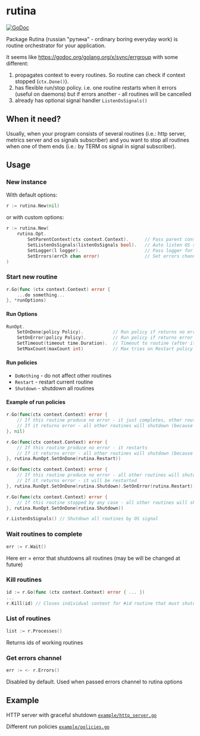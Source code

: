 # rutina

[![GoDoc](https://godoc.org/github.com/neonxp/rutina?status.svg)](https://godoc.org/github.com/neonxp/rutina)

Package Rutina (russian "рутина" - ordinary boring everyday work) is routine orchestrator for your application.

It seems like https://godoc.org/golang.org/x/sync/errgroup with some different:

1) propagates context to every routines. So routine can check if context stopped (`ctx.Done()`).
2) has flexible run/stop policy. i.e. one routine restarts when it errors (useful on daemons) but if errors another - all routines will be cancelled 
3) already has optional signal handler `ListenOsSignals()`

## When it need?

Usually, when your program consists of several routines (i.e.: http server, metrics server and os signals subscriber) and you want to stop all routines when one of them ends (i.e.: by TERM os signal in signal subscriber).

## Usage

### New instance

With default options:

```go
r := rutina.New(nil)
```

or with custom options:

```go
r := rutina.New(
    rutina.Opt.
        SetParentContext(ctx context.Context).      // Pass parent context to Rutina (otherwise it uses own new context)
        SetListenOsSignals(listenOsSignals bool).   // Auto listen OS signals and close context on Kill, Term signal
        SetLogger(l logger).                        // Pass logger for debug, i.e. `log.Printf`
        SetErrors(errCh chan error)                 // Set errors channel for errors from routines in Restart/DoNothing errors policy
)
```

### Start new routine

```go
r.Go(func (ctx context.Context) error {
    ...do something...
}, *runOptions)
```

#### Run Options

```go
RunOpt.
    SetOnDone(policy Policy).           // Run policy if returns no error
    SetOnError(policy Policy).          // Run policy if returns error
    SetTimeout(timeout time.Duration).  // Timeout to routine (after it context will be closed)
    SetMaxCount(maxCount int)           // Max tries on Restart policy
```

#### Run policies

* `DoNothing` - do not affect other routines
* `Restart` - restart current routine
* `Shutdown` - shutdown all routines

#### Example of run policies

```go
r.Go(func(ctx context.Context) error {
	// If this routine produce no error - it just completes, other routines not affected
	// If it returns error - all other routines will shutdown (because context cancels)
}, nil)

r.Go(func(ctx context.Context) error {
	// If this routine produce no error - it restarts
	// If it returns error - all other routines will shutdown (because context cancels)
}, rutina.RunOpt.SetOnDone(rutina.Restart))

r.Go(func(ctx context.Context) error {
	// If this routine produce no error - all other routines will shutdown (because context cancels)
	// If it returns error - it will be restarted
}, rutina.RunOpt.SetOnDone(rutina.Shutdown).SetOnError(rutina.Restart))

r.Go(func(ctx context.Context) error {
	// If this routine stopped by any case - all other routines will shutdown (because context cancels)
}, rutina.RunOpt.SetOnDone(rutina.Shutdown))

r.ListenOsSignals() // Shutdown all routines by OS signal
```

### Wait routines to complete

```go
err := r.Wait()
```

Here err = error that shutdowns all routines (may be will be changed at future)

### Kill routines

```go
id := r.Go(func (ctx context.Context) error { ... })
...
r.Kill(id) // Closes individual context for #id routine that must shutdown it
```

### List of routines

```go
list := r.Processes() 
```

Returns ids of working routines

### Get errors channel

```go
err := <- r.Errors()
```

Disabled by default. Used when passed errors channel to rutina options

## Example

HTTP server with graceful shutdown [`example/http_server.go`](https://github.com/NeonXP/rutina/blob/master/example/http_server.go)

Different run policies [`example/policies.go`](https://github.com/NeonXP/rutina/blob/master/example/policies.go)
